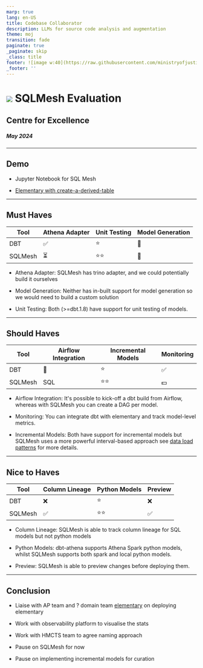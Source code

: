 ```yaml
---
marp: true
lang: en-US
title: Codebase Collaborator
description: LLMs for source code analysis and augmentation
theme: moj
transition: fade
paginate: true
_paginate: skip
_class: title
footer: ![image w:40](https://raw.githubusercontent.com/ministryofjustice/marp-moj-theme/main/images/moj.png)
_footer: ''
---
```


<!-- _header: ![w:100](https://raw.githubusercontent.com/ministryofjustice/marp-moj-theme/main/images/moj.png) -->

# <img src="https://sqlmesh.readthedocs.io/en/stable/_readthedocs/html/sqlmesh.png"> SQLMesh Evaluation

## Centre for Excellence

##### May 2024

---

## Demo

- Jupyter Notebook for SQL Mesh

- [Elementary with create-a-derived-table](https://github.com/moj-analytical-services/create-a-derived-table/pull/1404)

---

## Must Haves

Tool | Athena Adapter| Unit Testing | Model Generation | 
-| - | - | -| 
DBT| :white_check_mark:| :star: | :wrench: | 
SQLMesh| :hourglass_flowing_sand: | :star::star:| :wrench: |

- Athena Adapter: SQLMesh has trino adapter, and we could potentially build it ourselves

- Model Generation: Neither has in-built support for model generation so we would need to build a custom solution

<!-- but SQLMesh has the concept of a load class where you could dynamically generate N models and have them be recognized by SQLMesh as if they were defined in your file system.
See https://tobiko-data.slack.com/archives/C044BRE5W4S/p1714598530943139 for more details. -->

- Unit Testing: Both (>=dbt.1.8) have support for unit testing of models. 

<!-- SQLMesh uses python-based macros so you can use pytest for unit testing macros. -->


---

## Should Haves

Tool |  Airflow Integration | Incremental Models | Monitoring
-| - | - | - | 
DBT| :wrench: | :star: | :white_check_mark: | 
SQLMesh| SQL  | :star::star: | :dollar: |


- Airflow Integration: It's possible to kick-off a dbt build from Airflow, whereas with SQLMesh you can create a DAG per model. 

<!-- Wouldn't work with python models which run where SQLMesh is installed, instead of K* cluster -->

- Monitoring: You can integrate dbt with elementary and track model-level metrics. 

<!-- SQLMesh enterprise has native support for monitoring, otherwise you use Airflow UI to monitor individual models. -->

- Incremental Models: Both have support for incremental models but SQLMesh uses a more powerful interval-based approach see [data load patterns](https://tobikodata.com/data_load_patterns_101.html) for more details. 

---

## Nice to Haves

Tool | Column Lineage | Python Models | Preview | 
-| - | - | -| 
DBT| :x: | :star: | :x: | 
SQLMesh| :white_check_mark: | :star::star:| :white_check_mark: |

- Column Lineage: SQLMesh is able to track column lineage for SQL models but not python models

- Python Models: dbt-athena supports Athena Spark python models, whilst SQLMesh supports both spark and local python models.

- Preview: SQLMesh is able to preview changes before deploying them.

---

## Conclusion

- Liaise with AP team and ? domain team [elementary](https://www.elementary-data.com/) on deploying elementary

- Work with observability platform to visualise the stats

- Work with HMCTS team to agree naming approach

- Pause on SQLMesh for now

- Pause on implementing incremental models for curation
